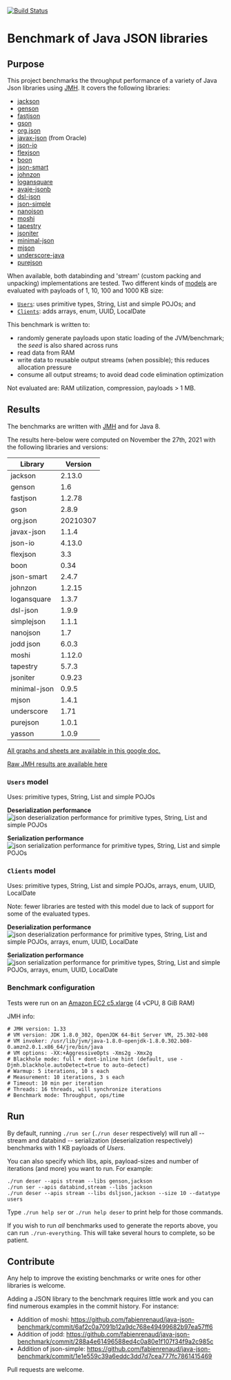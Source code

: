 [![Build Status](https://travis-ci.org/fabienrenaud/java-json-benchmark.svg?branch=master)](https://travis-ci.org/fabienrenaud/java-json-benchmark)

# Benchmark of Java JSON libraries

## Purpose

This project benchmarks the throughput performance of a variety of Java Json libraries using [JMH](http://openjdk.java.net/projects/code-tools/jmh/).
It covers the following libraries:

* [jackson](https://github.com/FasterXML/jackson)
* [genson](https://owlike.github.io/genson/)
* [fastjson](https://github.com/alibaba/fastjson)
* [gson](https://github.com/google/gson)
* [org.json](https://github.com/stleary/JSON-java)
* [javax-json](https://jsonp.java.net/) (from Oracle)
* [json-io](https://github.com/jdereg/json-io)
* [flexjson](http://flexjson.sourceforge.net/)
* [boon](https://github.com/boonproject/boon)
* [json-smart](http://netplex.github.io/json-smart/)
* [johnzon](http://johnzon.apache.org/)
* [logansquare](https://github.com/bluelinelabs/LoganSquare)
* [avaje-jsonb](https://github.com/avaje/avaje-jsonb)
* [dsl-json](https://github.com/ngs-doo/dsl-json)
* [json-simple](https://code.google.com/archive/p/json-simple/)
* [nanojson](https://github.com/mmastrac/nanojson)
* [moshi](https://github.com/square/moshi)
* [tapestry](https://tapestry.apache.org/json.html)
* [jsoniter](http://jsoniter.com)
* [minimal-json](https://github.com/ralfstx/minimal-json)
* [mjson](https://github.com/bolerio/mjson)
* [underscore-java](https://github.com/javadev/underscore-java)
* [purejson](https://senthilganeshs.github.io/jsonp/)

When available, both databinding and 'stream' (custom packing and unpacking) implementations are tested.
Two different kinds of [models](/src/main/java/com/github/fabienrenaud/jjb/model/) are evaluated with payloads of 1, 10, 100 and 1000 KB size:
* [`Users`](/src/main/java/com/github/fabienrenaud/jjb/model/Users.java): uses primitive types, String, List and simple POJOs; and
* [`Clients`](/src/main/java/com/github/fabienrenaud/jjb/model/Clients.java): adds arrays, enum, UUID, LocalDate

This benchmark is written to:
* randomly generate payloads upon static loading of the JVM/benchmark; the *seed* is also shared across runs
* read data from RAM
* write data to reusable output streams (when possible); this reduces allocation pressure
* consume all output streams; to avoid dead code elimination optimization

Not evaluated are: RAM utilization, compression, payloads > 1 MB.

## Results

The benchmarks are written with [JMH](http://openjdk.java.net/projects/code-tools/jmh/) and for Java 8.

The results here-below were computed on November the 27th, 2021 with the following libraries and versions:

| Library      | Version  |
|--------------|----------|
| jackson      | 2.13.0   |
| genson       | 1.6      |
| fastjson     | 1.2.78   |
| gson         | 2.8.9    |
| org.json     | 20210307 |
| javax-json   | 1.1.4    |
| json-io      | 4.13.0   |
| flexjson     | 3.3      |
| boon         | 0.34     |
| json-smart   | 2.4.7    |
| johnzon      | 1.2.15   |
| logansquare  | 1.3.7    |
| dsl-json     | 1.9.9    |
| simplejson   | 1.1.1    |
| nanojson     | 1.7      |
| jodd json    | 6.0.3    |
| moshi        | 1.12.0   |
| tapestry     | 5.7.3    |
| jsoniter     | 0.9.23   |
| minimal-json | 0.9.5    |
| mjson        | 1.4.1    |
| underscore   | 1.71     | 
| purejson     | 1.0.1    |
| yasson       | 1.0.9    |

[All graphs and sheets are available in this google doc.][spreadsheet]

[Raw JMH results are available here][jmh-results]

### `Users` model

Uses: primitive types, String, List and simple POJOs

**Deserialization performance**
![json deserialization performance for primitive types, String, List and simple POJOs][graph-users-deser]

**Serialization performance**
![json serialization performance for primitive types, String, List and simple POJOs][graph-users-ser]

### `Clients` model

Uses: primitive types, String, List and simple POJOs, arrays, enum, UUID, LocalDate

Note: fewer libraries are tested with this model due to lack of support for some of the evaluated types.

**Deserialization performance**
![json deserialization performance for primitive types, String, List and simple POJOs, arrays, enum, UUID, LocalDate][graph-clients-deser]

**Serialization performance**
![json serialization performance for primitive types, String, List and simple POJOs, arrays, enum, UUID, LocalDate][graph-clients-ser]


### Benchmark configuration

Tests were run on an [Amazon EC2 c5.xlarge](https://aws.amazon.com/ec2/instance-types/c5/) (4 vCPU, 8 GiB RAM)

JMH info:

```
# JMH version: 1.33
# VM version: JDK 1.8.0_302, OpenJDK 64-Bit Server VM, 25.302-b08
# VM invoker: /usr/lib/jvm/java-1.8.0-openjdk-1.8.0.302.b08-0.amzn2.0.1.x86_64/jre/bin/java
# VM options: -XX:+AggressiveOpts -Xms2g -Xmx2g
# Blackhole mode: full + dont-inline hint (default, use -Djmh.blackhole.autoDetect=true to auto-detect)
# Warmup: 5 iterations, 10 s each
# Measurement: 10 iterations, 3 s each
# Timeout: 10 min per iteration
# Threads: 16 threads, will synchronize iterations
# Benchmark mode: Throughput, ops/time
```

## Run

By default, running `./run ser` (`./run deser` respectively) will run
all -- stream and databind -- serialization (deserialization respectively)
benchmarks with 1 KB payloads of _Users_.

You can also specify which libs, apis, payload-sizes and number of
iterations (and more) you want to run. For example:

    ./run deser --apis stream --libs genson,jackson
    ./run ser --apis databind,stream --libs jackson
    ./run deser --apis stream --libs dsljson,jackson --size 10 --datatype users

Type `./run help ser` or `./run help deser` to print help for those
commands.

If you wish to run _all_ benchmarks used to generate the reports above,
you can run `./run-everything`. This will take several hours to complete, so
be patient.

## Contribute

Any help to improve the existing benchmarks or write ones for other
libraries is welcome.

Adding a JSON library to the benchmark requires little work and you can
find numerous examples in the commit history. For instance:

 * Addition of moshi: https://github.com/fabienrenaud/java-json-benchmark/commit/6af2c0a7091b12a9dc768e49499682b97ea57ff6
 * Addition of jodd: https://github.com/fabienrenaud/java-json-benchmark/commit/288a4e61496588ed4c0a80e1f107f34f9a2c985c
 * Addition of json-simple: https://github.com/fabienrenaud/java-json-benchmark/commit/1e1e559c39a6eddc3dd7d7cea777fc7861415469


Pull requests are welcome.


[jmh-results]: /archive/raw-results-2021-11-27.md
[spreadsheet]: https://docs.google.com/spreadsheets/d/18XdXQi7GJmVgWBuo0BAsjbPUHW-qDHge1k4WT8uOEIU/edit?usp=sharing
[graph-users-deser]: https://docs.google.com/spreadsheets/d/e/2PACX-1vSJsmkX9LTVyohgO8R8tZjIxdRCZugLLNeW42TLwsqdZEeNnSo0sGpVVQ2X8G2Ws7Cw9JXN9J46WZGE/pubchart?oid=1217359585&format=image
[graph-users-ser]: https://docs.google.com/spreadsheets/d/e/2PACX-1vSJsmkX9LTVyohgO8R8tZjIxdRCZugLLNeW42TLwsqdZEeNnSo0sGpVVQ2X8G2Ws7Cw9JXN9J46WZGE/pubchart?oid=296776676&format=image
[graph-clients-deser]: https://docs.google.com/spreadsheets/d/e/2PACX-1vSJsmkX9LTVyohgO8R8tZjIxdRCZugLLNeW42TLwsqdZEeNnSo0sGpVVQ2X8G2Ws7Cw9JXN9J46WZGE/pubchart?oid=684555912&format=image
[graph-clients-ser]: https://docs.google.com/spreadsheets/d/e/2PACX-1vSJsmkX9LTVyohgO8R8tZjIxdRCZugLLNeW42TLwsqdZEeNnSo0sGpVVQ2X8G2Ws7Cw9JXN9J46WZGE/pubchart?oid=2004244401&format=image
